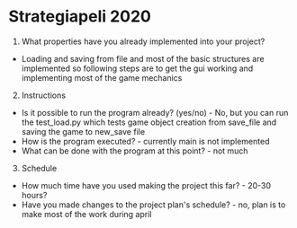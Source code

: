 # Strategiapeli 2020

1. What properties have you already implemented into your project?
  - Loading and saving from file and most of the basic structures are implemented so following 
    steps are to get the gui working and implementing most of the game mechanics

2. Instructions
  - Is it possible to run the program already? (yes/no)
        - No, but you can run the test_load.py which tests game object creation from save_file and
          saving the game to new_save file 
  - How is the program executed?
        - currently main is not implemented
  - What can be done with the program at this point?
        - not much 

3. Schedule

  - How much time have you  used making the project this far?
        - 20-30 hours?
  - Have you made changes to the project plan's schedule?
        - no, plan is to make most of the work during april

